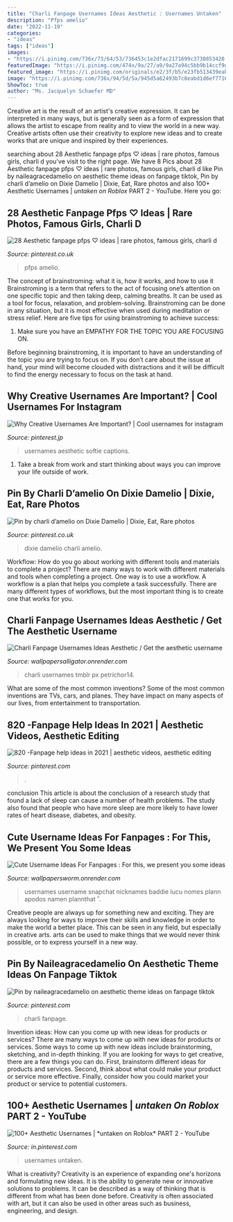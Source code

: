```yaml
---
title: "Charli Fanpage Usernames Ideas Aesthetic : Usernames Untaken"
description: "Pfps amelio"
date: "2022-11-19"
categories:
- "ideas"
tags: ["ideas"]
images:
- "https://i.pinimg.com/736x/73/64/53/736453c1e2dfac2171699c3730853420.jpg"
featuredImage: "https://i.pinimg.com/474x/9a/27/a9/9a27a94c5bb9b14ccf9d75faaa2aa2f2.jpg"
featured_image: "https://i.pinimg.com/originals/e2/3f/b5/e23fb513439eaba557217c22d4257227.jpg"
image: "https://i.pinimg.com/736x/94/5d/5a/945d5a62493b7c8eabd1d6ef77160960.jpg"
ShowToc: true
author: "Ms. Jacquelyn Schaefer MD"
---
```



Creative art is the result of an artist's creative expression. It can be interpreted in many ways, but is generally seen as a form of expression that allows the artist to escape from reality and to view the world in a new way. Creative artists often use their creativity to explore new ideas and to create works that are unique and inspired by their experiences.

	

		
searching about 28 Aesthetic fanpage pfps ♡ ideas | rare photos, famous girls, charli d you've visit to the right page. We have 8 Pics about 28 Aesthetic fanpage pfps ♡ ideas | rare photos, famous girls, charli d like Pin by naileagracedamelio on aesthetic theme ideas on fanpage tiktok, Pin by charli d’amelio on Dixie Damelio | Dixie, Eat, Rare photos and also 100+ Aesthetic Usernames | *untaken on Roblox* PART 2 - YouTube. Here you go:
		
    
## 28 Aesthetic Fanpage Pfps ♡ Ideas | Rare Photos, Famous Girls, Charli D

<img loading=lazy src="https://i.pinimg.com/474x/43/79/eb/4379eb71568d93346b1ceeeadebb4c7c.jpg" onerror="this.onerror=null;this.src='https://tse2.mm.bing.net/th?id=OIP.D4be0ipB2FW66MSfpLKdfQAAAA&amp;pid=15.1';" alt="28 Aesthetic fanpage pfps ♡ ideas | rare photos, famous girls, charli d">

_Source: pinterest.co.uk_

>pfps amelio. 

	

The concept of brainstroming: what it is, how it works, and how to use it
Brainstroming is a term that refers to the act of focusing one’s attention on one specific topic and then taking deep, calming breaths. It can be used as a tool for focus, relaxation, and problem-solving. Brainstroming can be done in any situation, but it is most effective when used during meditation or stress relief. Here are five tips for using brainstroming to achieve success:
1. Make sure you have an EMPATHY FOR THE TOPIC YOU ARE FOCUSING ON.

Before beginning brainstroming, it is important to have an understanding of the topic you are trying to focus on. If you don’t care about the issue at hand, your mind will become clouded with distractions and it will be difficult to find the energy necessary to focus on the task at hand.

    
## Why Creative Usernames Are Important? | Cool Usernames For Instagram

<img loading=lazy src="https://i.pinimg.com/originals/be/13/88/be1388e32d2ceb4c1ec9f70ba2ed5333.jpg" onerror="this.onerror=null;this.src='https://tse1.mm.bing.net/th?id=OIP.yArx1Qj_rknlOQXmF2QY-AHaLG&amp;pid=15.1';" alt="Why Creative Usernames Are Important? | Cool usernames for instagram">

_Source: pinterest.jp_

>usernames aesthetic softie captions. 

	

1. Take a break from work and start thinking about ways you can improve your life outside of work.

    
## Pin By Charli D’amelio On Dixie Damelio | Dixie, Eat, Rare Photos

<img loading=lazy src="https://i.pinimg.com/736x/ac/cb/4b/accb4b9174462ccc47404e6d4eb3ce84.jpg" onerror="this.onerror=null;this.src='https://tse3.mm.bing.net/th?id=OIP.NOfRf6ko0LFLod8R4R34AgHaJ3&amp;pid=15.1';" alt="Pin by charli d’amelio on Dixie Damelio | Dixie, Eat, Rare photos">

_Source: pinterest.co.uk_

>dixie damelio charli amelio. 

	

Workflow: How do you go about working with different tools and materials to complete a project?
There are many ways to work with different materials and tools when completing a project. One way is to use a workflow. A workflow is a plan that helps you complete a task successfully. There are many different types of workflows, but the most important thing is to create one that works for you.

    
## Charli Fanpage Usernames Ideas Aesthetic / Get The Aesthetic Username

<img loading=lazy src="https://i.pinimg.com/originals/e2/3f/b5/e23fb513439eaba557217c22d4257227.jpg" onerror="this.onerror=null;this.src='https://tse1.mm.bing.net/th?id=OIP.obP721jRRCP3hVzI8k0oDgHaQD&amp;pid=15.1';" alt="Charli Fanpage Usernames Ideas Aesthetic / Get the aesthetic username">

_Source: wallpapersalligator.onrender.com_

>charli usernames tmblr px petrichor14. 

	

What are some of the most common inventions?
Some of the most common inventions are TVs, cars, and planes. They have impact on many aspects of our lives, from entertainment to transportation.

    
## 820 -Fanpage Help Ideas In 2021 | Aesthetic Videos, Aesthetic Editing

<img loading=lazy src="https://i.pinimg.com/474x/9a/27/a9/9a27a94c5bb9b14ccf9d75faaa2aa2f2.jpg" onerror="this.onerror=null;this.src='https://tse4.mm.bing.net/th?id=OIP.YuJ6noA-j7IIpAVMgJI3wQAAAA&amp;pid=15.1';" alt="820 -Fanpage help ideas in 2021 | aesthetic videos, aesthetic editing">

_Source: pinterest.com_

>. 

	

conclusion
This article is about the conclusion of a research study that found a lack of sleep can cause a number of health problems. The study also found that people who have more sleep are more likely to have lower rates of heart disease, diabetes, and obesity.

    
## Cute Username Ideas For Fanpages : For This, We Present You Some Ideas

<img loading=lazy src="https://i.pinimg.com/564x/22/37/9b/22379b6e5b2143e01a557e16b923e5ea.jpg" onerror="this.onerror=null;this.src='https://tse3.mm.bing.net/th?id=OIP.NnCUOIrH4HZC5eLAOaGZGgHaNK&amp;pid=15.1';" alt="Cute Username Ideas For Fanpages : For this, we present you some ideas">

_Source: wallpapersworm.onrender.com_

>usernames username snapchat nicknames baddie lucu nomes plann apodos namen plannthat ʾʾ. 

	

Creative people are always up for something new and exciting. They are always looking for ways to improve their skills and knowledge in order to make the world a better place. This can be seen in any field, but especially in creative arts. arts can be used to make things that we would never think possible, or to express yourself in a new way.

    
## Pin By Naileagracedamelio On Aesthetic Theme Ideas On Fanpage Tiktok

<img loading=lazy src="https://i.pinimg.com/736x/73/64/53/736453c1e2dfac2171699c3730853420.jpg" onerror="this.onerror=null;this.src='https://tse3.mm.bing.net/th?id=OIP.AaF6k5aS3z7NZsnUxm4zRwHaIR&amp;pid=15.1';" alt="Pin by naileagracedamelio on aesthetic theme ideas on fanpage tiktok">

_Source: pinterest.com_

>charli fanpage. 

	

Invention ideas: How can you come up with new ideas for products or services?
There are many ways to come up with new ideas for products or services. Some ways to come up with new ideas include brainstorming, sketching, and in-depth thinking. If you are looking for ways to get creative, there are a few things you can do. First, brainstorm different ideas for products and services. Second, think about what could make your product or service more effective. Finally, consider how you could market your product or service to potential customers.

    
## 100+ Aesthetic Usernames | *untaken On Roblox* PART 2 - YouTube

<img loading=lazy src="https://i.pinimg.com/736x/94/5d/5a/945d5a62493b7c8eabd1d6ef77160960.jpg" onerror="this.onerror=null;this.src='https://tse2.mm.bing.net/th?id=OIP.Vz0-fPJimWAuV7A9e7WH-QHaFj&amp;pid=15.1';" alt="100+ Aesthetic Usernames | *untaken on Roblox* PART 2 - YouTube">

_Source: in.pinterest.com_

>usernames untaken. 

	

What is creativity?
Creativity is an experience of expanding one's horizons and formulating new ideas. It is the ability to generate new or innovative solutions to problems. It can be described as a way of thinking that is different from what has been done before. Creativity is often associated with art, but it can also be used in other areas such as business, engineering, and design.


